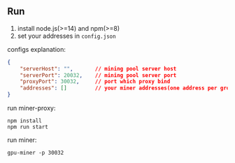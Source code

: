 ## Run

1. install node.js(>=14) and npm(>=8)
2. set your addresses in `config.json`

configs explanation:

```json
{
    "serverHost": "",       // mining pool server host
    "serverPort": 20032,    // mining pool server port
    "proxyPort": 30032,     // port which proxy bind
    "addresses": []         // your miner addresses(one address per group)
}
```

run miner-proxy:

```shell
npm install
npm run start
```

run miner:

```shell
gpu-miner -p 30032
```

